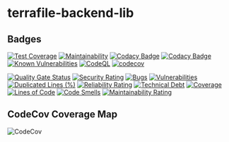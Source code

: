 # terrafile-backend-lib

## Badges

[![Test Coverage](https://api.codeclimate.com/v1/badges/0a50ed5257e834118016/test_coverage)](https://codeclimate.com/github/XasCode/terrafile-backend-lib/test_coverage)
[![Maintainability](https://api.codeclimate.com/v1/badges/0a50ed5257e834118016/maintainability)](https://codeclimate.com/github/XasCode/terrafile-backend-lib/maintainability)
[![Codacy Badge](https://app.codacy.com/project/badge/Coverage/75b022a40cb24c69a41bbee957447370)](https://www.codacy.com/gh/XasCode/terrafile-backend-lib/dashboard?utm_source=github.com&utm_medium=referral&utm_content=XasCode/terrafile-backend-lib&utm_campaign=Badge_Coverage)
[![Codacy Badge](https://app.codacy.com/project/badge/Grade/75b022a40cb24c69a41bbee957447370)](https://app.codacy.com/gh/XasCode/terrafile-backend-lib/dashboard?utm_source=gh&utm_medium=referral&utm_content=&utm_campaign=Badge_grade)
[![Known Vulnerabilities](https://snyk.io/test/github/xascode/terrafile-backend-lib/badge.svg)](https://snyk.io/test/github/xascode/terrafile-backend-lib)
[![CodeQL](https://github.com/XasCode/terrafile-backend-lib/actions/workflows/codeql-analysis.yml/badge.svg)](https://github.com/XasCode/terrafile-backend-lib/actions/workflows/codeql-analysis.yml)
[![codecov](https://codecov.io/gh/XasCode/terrafile-backend-lib/branch/main/graph/badge.svg?token=6B0W8HE8GX)](https://codecov.io/gh/XasCode/terrafile-backend-lib)

[![Quality Gate Status](https://sonarcloud.io/api/project_badges/measure?project=XasCode_terrafile-backend-lib&metric=alert_status)](https://sonarcloud.io/summary/new_code?id=XasCode_terrafile-backend-lib)
[![Security Rating](https://sonarcloud.io/api/project_badges/measure?project=XasCode_terrafile-backend-lib&metric=security_rating)](https://sonarcloud.io/summary/new_code?id=XasCode_terrafile-backend-lib)
[![Bugs](https://sonarcloud.io/api/project_badges/measure?project=XasCode_terrafile-backend-lib&metric=bugs)](https://sonarcloud.io/summary/new_code?id=XasCode_terrafile-backend-lib)
[![Vulnerabilities](https://sonarcloud.io/api/project_badges/measure?project=XasCode_terrafile-backend-lib&metric=vulnerabilities)](https://sonarcloud.io/summary/new_code?id=XasCode_terrafile-backend-lib)
[![Duplicated Lines (%)](https://sonarcloud.io/api/project_badges/measure?project=XasCode_terrafile-backend-lib&metric=duplicated_lines_density)](https://sonarcloud.io/summary/new_code?id=XasCode_terrafile-backend-lib)
[![Reliability Rating](https://sonarcloud.io/api/project_badges/measure?project=XasCode_terrafile-backend-lib&metric=reliability_rating)](https://sonarcloud.io/summary/new_code?id=XasCode_terrafile-backend-lib)
[![Technical Debt](https://sonarcloud.io/api/project_badges/measure?project=XasCode_terrafile-backend-lib&metric=sqale_index)](https://sonarcloud.io/summary/new_code?id=XasCode_terrafile-backend-lib)
[![Coverage](https://sonarcloud.io/api/project_badges/measure?project=XasCode_terrafile-backend-lib&metric=coverage)](https://sonarcloud.io/summary/new_code?id=XasCode_terrafile-backend-lib)
[![Lines of Code](https://sonarcloud.io/api/project_badges/measure?project=XasCode_terrafile-backend-lib&metric=ncloc)](https://sonarcloud.io/summary/new_code?id=XasCode_terrafile-backend-lib)
[![Code Smells](https://sonarcloud.io/api/project_badges/measure?project=XasCode_terrafile-backend-lib&metric=code_smells)](https://sonarcloud.io/summary/new_code?id=XasCode_terrafile-backend-lib)
[![Maintainability Rating](https://sonarcloud.io/api/project_badges/measure?project=XasCode_terrafile-backend-lib&metric=sqale_rating)](https://sonarcloud.io/summary/new_code?id=XasCode_terrafile-backend-lib)

## CodeCov Coverage Map

![CodeCov](https://codecov.io/gh/XasCode/terrafile-backend-lib/branch/main/graphs/sunburst.svg?token=6B0W8HE8GX)
